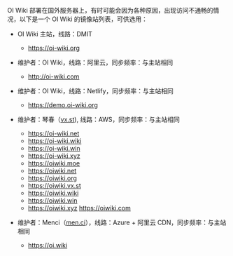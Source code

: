 OI Wiki 部署在国外服务器上，有时可能会因为各种原因，出现访问不通畅的情况，以下是一个 OI Wiki 的镜像站列表，可供选用：

-   OI Wiki 主站，线路：DMIT
    - <https://oi-wiki.org>

-   维护者：OI Wiki，线路：阿里云，同步频率：与主站相同
    - <http://oi-wiki.com>

-   维护者：OI Wiki，线路：Netlify，同步频率：与主站相同
    - <https://demo.oi-wiki.org>

-   维护者：琴春（[vx.st](https://vx.st)), 线路：AWS，同步频率：与主站相同
    - <https://oi-wiki.net>
    - <https://oi-wiki.wiki>
    - <https://oi-wiki.win>
    - <https://oi-wiki.xyz>
    - <https://oiwiki.moe>
    - <https://oiwiki.net>
    - <https://oiwiki.org>
    - <https://oiwiki.vx.st>
    - <https://oiwiki.wiki>
    - <https://oiwiki.win>
    - <https://oiwiki.xyz>
<https://oiwiki.com>

-   维护者：Menci（[men.ci](https://men.ci)），线路：Azure + 阿里云 CDN，同步频率：与主站相同
    - <https://oi.wiki>
